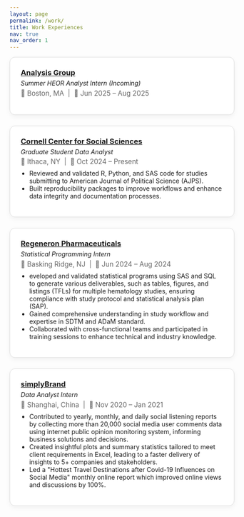 ```yaml
---
layout: page
permalink: /work/
title: Work Experiences
nav: true
nav_order: 1
---
```


<style>
.experience-card {
  border: 1px solid #ddd;
  border-radius: 12px;
  padding: 1.5rem;
  margin-bottom: 1.5rem;
  box-shadow: 0 4px 12px rgba(0,0,0,0.05);
  background-color: white;
}

.experience-header {
  display: flex;
  flex-direction: column;
  gap: 0.3rem;
}

.experience-header h3 {
  margin: 0;
}

.experience-meta {
  font-size: 0.95rem;
  color: #666;
}

.experience-body ul {
  padding-left: 1.2rem;
  margin-top: 0.5rem;
}
</style>

<div class="experience-card">
  <div class="experience-header">
    <h3><a href="https://www.analysisgroup.com/" target="_blank"> Analysis Group </a></h3>
    <em>Summer HEOR Analyst Intern (Incoming)</em>
    <div class="experience-meta">📍 Boston, MA &nbsp;|&nbsp; 📅 Jun 2025 – Aug 2025</div>
  </div>
  <div class="experience-body">
    <ul>
    </ul>
  </div>
</div>

<div class="experience-card">
  <div class="experience-header">
    <h3><a href="https://socialsciences.cornell.edu/" target="_blank"> Cornell Center for Social Sciences</a></h3>
    <em>Graduate Student Data Analyst</em>
    <div class="experience-meta">📍 Ithaca, NY &nbsp;|&nbsp; 📅 Oct 2024 – Present</div>
  </div>
  <div class="experience-body">
    <ul>
      <li>Reviewed and validated R, Python, and SAS code for studies submitting to American Journal of Political Science (AJPS).</li>
      <li>Built reproducibility packages to improve workflows and enhance data integrity and documentation processes.</li>
    </ul>
  </div>
</div>

<div class="experience-card">
  <div class="experience-header">
    <h3><a href="https://www.regeneron.com/" target="_blank"> Regeneron Pharmaceuticals</a></h3>
    <em>Statistical Programming Intern</em>
    <div class="experience-meta">📍 Basking Ridge, NJ &nbsp;|&nbsp; 📅 Jun 2024 – Aug 2024</div>
  </div>
  <div class="experience-body">
    <ul>
      <li>eveloped and validated statistical programs using SAS and SQL to generate various deliverables, such as tables, figures, and listings (TFLs) for multiple hematology studies, ensuring compliance with study protocol and statistical analysis plan (SAP).</li>
      <li>Gained comprehensive understanding in study workflow and expertise in SDTM and ADaM standard.</li>
      <li>Collaborated with cross-functional teams and participated in training sessions to enhance technical and industry knowledge.</li>
    </ul>
  </div>
</div>

<div class="experience-card">
  <div class="experience-header">
    <h3><a href="https://www.regeneron.com/" target="_blank"> simplyBrand </a></h3>
    <em>Data Analyst Intern</em>
    <div class="experience-meta">📍 Shanghai, China &nbsp;|&nbsp; 📅 Nov 2020 – Jan 2021</div>
  </div>
  <div class="experience-body">
    <ul>
      <li>Contributed to yearly, monthly, and daily social listening reports by collecting more than 20,000 social media user comments data using internet public opinion monitoring system, informing business solutions and decisions.</li>
      <li>Created insightful plots and summary statistics tailored to meet client requirements in Excel, leading to a faster delivery of insights to 5+ companies and stakeholders.</li>
      <li>Led a "Hottest Travel Destinations after Covid-19 Influences on Social Media" monthly online report which improved online views and discussions by 100%.</li>
    </ul>
  </div>
</div>
